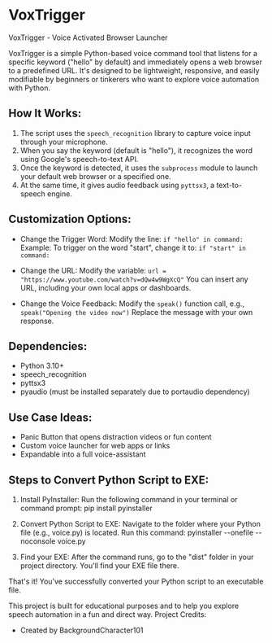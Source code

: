 # VoxTrigger
VoxTrigger - Voice Activated Browser Launcher

VoxTrigger is a simple Python-based voice command tool that listens for a specific keyword ("hello" by default)
and immediately opens a web browser to a predefined URL. It's designed to be lightweight, responsive, and easily
modifiable by beginners or tinkerers who want to explore voice automation with Python.

How It Works:
-------------
1. The script uses the `speech_recognition` library to capture voice input through your microphone.
2. When you say the keyword (default is "hello"), it recognizes the word using Google's speech-to-text API.
3. Once the keyword is detected, it uses the `subprocess` module to launch your default web browser or a specified one.
4. At the same time, it gives audio feedback using `pyttsx3`, a text-to-speech engine.

Customization Options:
----------------------
- Change the Trigger Word:
  Modify the line: `if "hello" in command:`
  Example: To trigger on the word "start", change it to: `if "start" in command:`

- Change the URL:
  Modify the variable: `url = "https://www.youtube.com/watch?v=dQw4w9WgXcQ"`
  You can insert any URL, including your own local apps or dashboards.

- Change the Voice Feedback:
  Modify the `speak()` function call, e.g., `speak("Opening the video now")`
  Replace the message with your own response.

Dependencies:
-------------
- Python 3.10+
- speech_recognition
- pyttsx3
- pyaudio (must be installed separately due to portaudio dependency)

Use Case Ideas:
---------------
- Panic Button that opens distraction videos or fun content
- Custom voice launcher for web apps or links
- Expandable into a full voice-assistant

Steps to Convert Python Script to EXE:
---------------
1. Install PyInstaller:
   Run the following command in your terminal or command prompt:
   pip install pyinstaller

2. Convert Python Script to EXE:
   Navigate to the folder where your Python file (e.g., voice.py) is located.
   Run this command:
   pyinstaller --onefile --noconsole voice.py

3. Find your EXE:
   After the command runs, go to the "dist" folder in your project directory.
   You'll find your EXE file there.

That's it! You've successfully converted your Python script to an executable file.

This project is built for educational purposes and to help you explore speech automation in a fun and direct way.
Project Credits:  
- Created by BackgroundCharacter101
